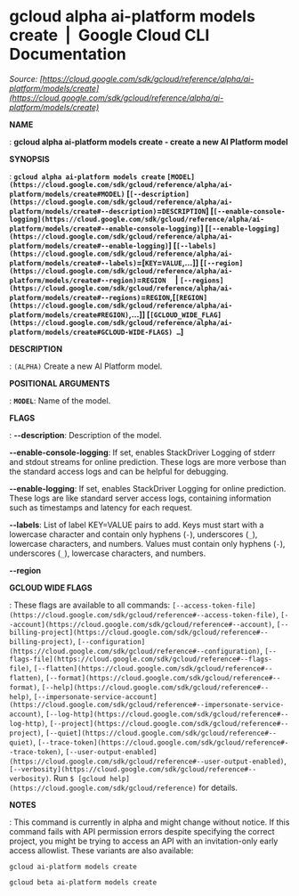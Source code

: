 # gcloud alpha ai-platform models create  |  Google Cloud CLI Documentation

*Source: [https://cloud.google.com/sdk/gcloud/reference/alpha/ai-platform/models/create](https://cloud.google.com/sdk/gcloud/reference/alpha/ai-platform/models/create)*

**NAME**

: **gcloud alpha ai-platform models create - create a new AI Platform model**

**SYNOPSIS**

: **`gcloud alpha ai-platform models create` `[MODEL](https://cloud.google.com/sdk/gcloud/reference/alpha/ai-platform/models/create#MODEL)` [`[--description](https://cloud.google.com/sdk/gcloud/reference/alpha/ai-platform/models/create#--description)`=`DESCRIPTION`] [`[--enable-console-logging](https://cloud.google.com/sdk/gcloud/reference/alpha/ai-platform/models/create#--enable-console-logging)`] [`[--enable-logging](https://cloud.google.com/sdk/gcloud/reference/alpha/ai-platform/models/create#--enable-logging)`] [`[--labels](https://cloud.google.com/sdk/gcloud/reference/alpha/ai-platform/models/create#--labels)`=[`KEY`=`VALUE`,…]] [`[--region](https://cloud.google.com/sdk/gcloud/reference/alpha/ai-platform/models/create#--region)`=`REGION`     | `[--regions](https://cloud.google.com/sdk/gcloud/reference/alpha/ai-platform/models/create#--regions)`=`REGION`,[`[REGION](https://cloud.google.com/sdk/gcloud/reference/alpha/ai-platform/models/create#REGION)`,…]] [`[GCLOUD_WIDE_FLAG](https://cloud.google.com/sdk/gcloud/reference/alpha/ai-platform/models/create#GCLOUD-WIDE-FLAGS) …`]**

**DESCRIPTION**

: `(ALPHA)` Create a new AI Platform model.

**POSITIONAL ARGUMENTS**

: **`MODEL`**:
Name of the model.

**FLAGS**

: **--description**:
Description of the model.

**--enable-console-logging**:
If set, enables StackDriver Logging of stderr and stdout streams for online
prediction. These logs are more verbose than the standard access logs and can be
helpful for debugging.

**--enable-logging**:
If set, enables StackDriver Logging for online prediction. These logs are like
standard server access logs, containing information such as timestamps and
latency for each request.

**--labels**:
List of label KEY=VALUE pairs to add.
Keys must start with a lowercase character and contain only hyphens
(`-`), underscores (`_`), lowercase characters, and
numbers. Values must contain only hyphens (`-`), underscores
(`_`), lowercase characters, and numbers.

**--region**

**GCLOUD WIDE FLAGS**

: These flags are available to all commands: `[--access-token-file](https://cloud.google.com/sdk/gcloud/reference#--access-token-file)`,
`[--account](https://cloud.google.com/sdk/gcloud/reference#--account)`, `[--billing-project](https://cloud.google.com/sdk/gcloud/reference#--billing-project)`,
`[--configuration](https://cloud.google.com/sdk/gcloud/reference#--configuration)`,
`[--flags-file](https://cloud.google.com/sdk/gcloud/reference#--flags-file)`,
`[--flatten](https://cloud.google.com/sdk/gcloud/reference#--flatten)`, `[--format](https://cloud.google.com/sdk/gcloud/reference#--format)`, `[--help](https://cloud.google.com/sdk/gcloud/reference#--help)`, `[--impersonate-service-account](https://cloud.google.com/sdk/gcloud/reference#--impersonate-service-account)`,
`[--log-http](https://cloud.google.com/sdk/gcloud/reference#--log-http)`,
`[--project](https://cloud.google.com/sdk/gcloud/reference#--project)`, `[--quiet](https://cloud.google.com/sdk/gcloud/reference#--quiet)`, `[--trace-token](https://cloud.google.com/sdk/gcloud/reference#--trace-token)`, `[--user-output-enabled](https://cloud.google.com/sdk/gcloud/reference#--user-output-enabled)`,
`[--verbosity](https://cloud.google.com/sdk/gcloud/reference#--verbosity)`.
Run `$ [gcloud help](https://cloud.google.com/sdk/gcloud/reference)` for details.

**NOTES**

: This command is currently in alpha and might change without notice. If this
command fails with API permission errors despite specifying the correct project,
you might be trying to access an API with an invitation-only early access
allowlist. These variants are also available:

```
gcloud ai-platform models create
```

```
gcloud beta ai-platform models create
```
